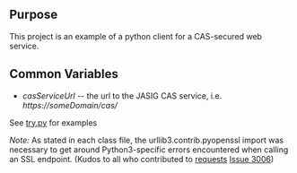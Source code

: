 ## Purpose
This project is an example of a python client for a CAS-secured web service.

## Common Variables
* _casServiceUrl_ -- the url to the JASIG CAS service, i.e. _https://someDomain/cas/_


See [try.py](https://github.com/danclegg/python-CAS-RESTful-client/blob/master/try.py) for examples

_Note:_ As stated in each class file, the urllib3.contrib.pyopenssl import was necessary to get around Python3-specific errors encountered when calling an SSL endpoint. (Kudos to all who contributed to [requests](https://github.com/kennethreitz/requests) [Issue 3006](https://github.com/kennethreitz/requests/issues/3006))
